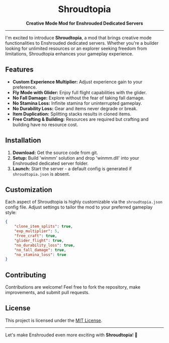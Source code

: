 <center>

<h1>Shroudtopia</h1>
<b>Creative Mode Mod for Enshrouded Dedicated Servers</b>

</center>
<hr/>

I'm excited to introduce **Shroudtopia**, a mod that brings creative mode functionalities to Enshrouded dedicated servers. Whether you're a builder looking for unlimited resources or an explorer seeking freedom from limitations, Shroudtopia enhances your gameplay experience.

## Features

- **Custom Experience Multiplier:** Adjust experience gain to your preference.
- **Fly Mode with Glider:** Enjoy full flight capabilities with the glider.
- **No Fall Damage:** Explore without the fear of taking fall damage.
- **No Stamina Loss:** Infinite stamina for uninterrupted gameplay.
- **No Durability Loss:** Gear and items never degrade or break.
- **Item Duplication:** Splitting stacks results in cloned items.
- **Free Crafting & Building:** Resources are required but crafting and building have no resource cost.

## Installation

1. **Download:** Get the source code from git.
2. **Setup:** Build 'winmm' solution and drop 'winmm.dll' into your Enshrouded dedicated server folder.
3. **Launch:** Start the server - a default config is generated if `shroudtopia.json` is absent.

## Customization

Each aspect of Shroudtopia is highly customizable via the `shroudtopia.json` config file. Adjust settings to tailor the mod to your preferred gameplay style:

```json
{
    "clone_item_splits": true,
    "exp_multiplier": 5,
    "free_craft": true,
    "glider_flight": true,
    "no_durability_loss": true,
    "no_fall_damage": true,
    "no_stamina_loss": true
}
```

## Contributing
Contributions are welcome! Feel free to fork the repository, make improvements, and submit pull requests.

## License
This project is licensed under the [MIT License](#).

<hr />

Let's make Enshrouded even more exciting with **Shroudtopia**! 🌟
